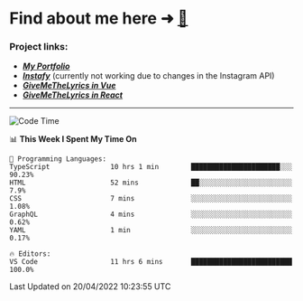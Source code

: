 # Find about me here ➜ [🧑](https://pauabella.dev)

### Project links:
- ***[My Portfolio](https://pauabella.dev)***
- ***[Instafy](https://instafy.me)*** (currently not working due to changes in the Instagram API)
- ***[GiveMeTheLyrics in Vue](https://lyrics.pauabella.dev)***
- ***[GiveMeTheLyrics in React](https://pauabella.dev/GiveMeTheLyrics)***

---
<!--START_SECTION:waka-->
![Code Time](http://img.shields.io/badge/Code%20Time-959%20hrs%2051%20mins-blue)

📊 **This Week I Spent My Time On** 

```text
💬 Programming Languages: 
TypeScript               10 hrs 1 min        ██████████████████████░░░   90.23% 
HTML                     52 mins             ██░░░░░░░░░░░░░░░░░░░░░░░   7.9% 
CSS                      7 mins              ░░░░░░░░░░░░░░░░░░░░░░░░░   1.08% 
GraphQL                  4 mins              ░░░░░░░░░░░░░░░░░░░░░░░░░   0.62% 
YAML                     1 min               ░░░░░░░░░░░░░░░░░░░░░░░░░   0.17%

🔥 Editors: 
VS Code                  11 hrs 6 mins       █████████████████████████   100.0%

```


 Last Updated on 20/04/2022 10:23:55 UTC
<!--END_SECTION:waka-->
